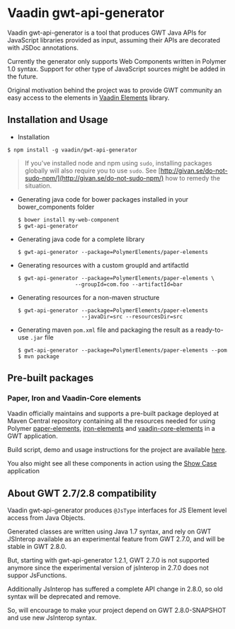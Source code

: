 # Vaadin gwt-api-generator

Vaadin gwt-api-generator is a tool that produces GWT Java APIs for JavaScript libraries provided as input, assuming their APIs are decorated with JSDoc annotations.

Currently the generator only supports Web Components written in Polymer 1.0 syntax. Support for other type of JavaScript sources might be added in the future.

Original motivation behind the project was to provide GWT community an easy access to the elements in [Vaadin Elements](https://github.com/vaadin/vaadin-elements) library.

## Installation and Usage

- Installation
```shell
$ npm install -g vaadin/gwt-api-generator
```
> If you've installed node and npm using `sudo`, installing packages globally will also require you to use `sudo`. See [http://givan.se/do-not-sudo-npm/](http://givan.se/do-not-sudo-npm/) how to remedy the situation.

- Generating java code for bower packages installed in your bower_components folder

  ```shell
  $ bower install my-web-component
  $ gwt-api-generator
  ```
- Generating java code for a complete library

  ```shell
  $ gwt-api-generator --package=PolymerElements/paper-elements
  ```
- Generating resources with a custom groupId and artifactId

  ```shell
  $ gwt-api-generator --package=PolymerElements/paper-elements \
                    --groupId=com.foo --artifactId=bar
  ```
- Generating resources for a non-maven structure

  ```shell
  $ gwt-api-generator --package=PolymerElements/paper-elements
                      --javaDir=src --resourcesDir=src
  ```
- Generating maven `pom.xml` file and packaging the result as a ready-to-use `.jar` file

  ```shell
  $ gwt-api-generator --package=PolymerElements/paper-elements --pom
  $ mvn package
  ```

## Pre-built packages

### Paper, Iron and Vaadin-Core elements

Vaadin officially maintains and supports a pre-built package deployed at Maven Central repository containing all the resources needed for using Polymer
[paper-elements](https://elements.polymer-project.org/browse?package=paper-elements),
[iron-elements](https://elements.polymer-project.org/browse?package=iron-elements) and
[vaadin-core-elements](https://vaadin.com/elements)
in a GWT application.

Build script, demo and usage instructions for the project are available [here](https://github.com/vaadin/gwt-polymer-elements).

You also might see all these components in action using the [Show Case](http://vaadin.github.io/gwt-polymer-elements/demo/) application


## About GWT 2.7/2.8 compatibility

Vaadin gwt-api-generator produces `@JsType` interfaces for JS Element level access from Java Objects.

Generated classes are written using Java 1.7 syntax, and rely on GWT JSInterop available as an experimental feature from GWT 2.7.0, and will be stable in GWT 2.8.0.

But, starting with gwt-api-generator 1.2.1, GWT 2.7.0 is not supported anymore since the experimental version of jsInterop in 2.7.0 does not suppor JsFunctions.

Additionally JsInterop has suffered a complete API change in 2.8.0, so old syntax will be deprecated and remove.

So, will encourage to make your project depend on GWT 2.8.0-SNAPSHOT and use new JsInterop syntax.
